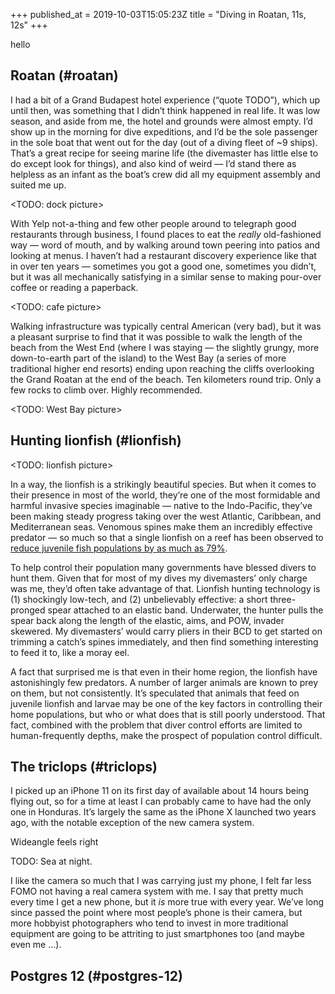 +++
published_at = 2019-10-03T15:05:23Z
title = "Diving in Roatan, 11s, 12s"
+++

hello

## Roatan (#roatan)

I had a bit of a Grand Budapest hotel experience (“quote TODO”), which up until then, was something that I didn’t think happened in real life. It was low season, and aside from me, the hotel and grounds were almost empty. I’d show up in the morning for dive expeditions, and I’d be the sole passenger in the sole boat that went out for the day (out of a diving fleet of ~9 ships). That’s a great recipe for seeing marine life (the divemaster has little else to do except look for things), and also kind of weird — I’d stand there as helpless as an infant as the boat’s crew did all my equipment assembly and suited me up.

<TODO: dock picture>

With Yelp not-a-thing and few other people around to telegraph good restaurants through business, I found places to eat the _really_ old-fashioned way — word of mouth, and by walking around town peering into patios and looking at menus. I haven’t had a restaurant discovery experience like that in over ten years — sometimes you got a good one, sometimes you didn’t, but it was all mechanically satisfying in a similar sense to making pour-over coffee or reading a paperback.

<TODO: cafe picture>

Walking infrastructure was typically central American (very bad), but it was a pleasant surprise to find that it was possible to walk the length of the beach from the West End (where I was staying — the slightly grungy, more down-to-earth part of the island) to the West Bay (a series of more traditional higher end resorts) ending upon reaching the cliffs overlooking the Grand Roatan at the end of the beach. Ten kilometers round trip. Only a few rocks to climb over. Highly recommended.

<TODO: West Bay picture>

## Hunting lionfish (#lionfish)

<TODO: lionfish picture>

In a way, the lionfish is a strikingly beautiful species. But when it comes to their presence in most of the world, they’re one of the most formidable and harmful invasive species imaginable — native to the Indo-Pacific, they’ve been making steady progress taking over the west Atlantic, Caribbean, and Mediterranean seas. Venomous spines make them an incredibly effective predator — so much so that a single lionfish on a reef has been observed to [reduce juvenile fish populations by as much as 79%](https://today.oregonstate.edu/archives/2010/apr/lionfish-invasion-continuing-expand).

To help control their population many governments have blessed divers to hunt them. Given that for most of my dives my divemasters’ only charge was me, they’d often take advantage of that. Lionfish hunting technology is (1) shockingly low-tech, and (2) unbelievably effective: a short three-pronged spear attached to an elastic band. Underwater, the hunter pulls the spear back along the length of the elastic, aims, and POW, invader skewered. My divemasters’ would carry pliers in their BCD to get started on trimming a catch’s spines immediately, and then find something interesting to feed it to, like a moray eel.

A fact that surprised me is that even in their home region, the lionfish have astonishingly few predators. A number of larger animals are known to prey on them, but not consistently. It’s speculated that animals that feed on juvenile lionfish and larvae may be one of the key factors in controlling their home populations, but who or what does that is still poorly understood. That fact, combined with the problem that diver control efforts are limited to human-frequently depths, make the prospect of population control difficult.

## The triclops (#triclops)

I picked up an iPhone 11 on its first day of available about 14 hours being flying out, so for a time at least I can probably came to have had the only one in Honduras. It’s largely the same as the iPhone X launched two years ago, with the notable exception of the new camera system.

Wideangle feels right

TODO: Sea at night.

I like the camera so much that I was carrying just my phone, I felt far less FOMO not having a real camera system with me. I say that pretty much every time I get a new phone, but it _is_ more true with every year. We’ve long since passed the point where most people’s phone is their camera, but more hobbyist photographers who tend to invest in more traditional equipment are going to be attriting to just smartphones too (and maybe even me …).


## Postgres 12 (#postgres-12)
